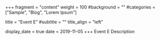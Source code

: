 +++
fragment = "content"
weight = 100
#background = ""
#categories = ["Sample", "Blog", "Lorem Ipsum"]

title = "Event E"
#subtitle = ""
title_align = "left"

display_date = true
date = 2019-11-05
+++
Event E Description